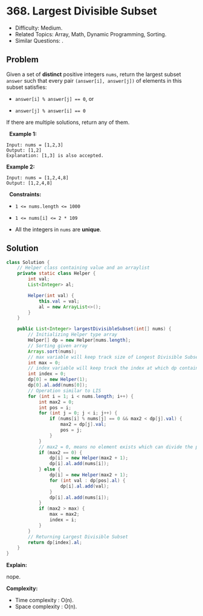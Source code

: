 # 368. Largest Divisible Subset

- Difficulty: Medium.
- Related Topics: Array, Math, Dynamic Programming, Sorting.
- Similar Questions: .

## Problem

Given a set of **distinct** positive integers ```nums```, return the largest subset ```answer``` such that every pair ```(answer[i], answer[j])``` of elements in this subset satisfies:


	
- ```answer[i] % answer[j] == 0```, or
	
- ```answer[j] % answer[i] == 0```


If there are multiple solutions, return any of them.

 
**Example 1:**

```
Input: nums = [1,2,3]
Output: [1,2]
Explanation: [1,3] is also accepted.
```

**Example 2:**

```
Input: nums = [1,2,4,8]
Output: [1,2,4,8]
```

 
**Constraints:**


	
- ```1 <= nums.length <= 1000```
	
- ```1 <= nums[i] <= 2 * 109```
	
- All the integers in ```nums``` are **unique**.



## Solution

```java
class Solution {
    // Helper class containing value and an arraylist
    private static class Helper {
        int val;
        List<Integer> al;

        Helper(int val) {
            this.val = val;
            al = new ArrayList<>();
        }
    }

    public List<Integer> largestDivisibleSubset(int[] nums) {
        // Initializing Helper type array
        Helper[] dp = new Helper[nums.length];
        // Sorting given array
        Arrays.sort(nums);
        // max variable will keep track size of Longest Divisible Subset
        int max = 0;
        // index variable will keep track the index at which dp contains Longest Divisible Subset
        int index = 0;
        dp[0] = new Helper(1);
        dp[0].al.add(nums[0]);
        // Operation similar to LIS
        for (int i = 1; i < nums.length; i++) {
            int max2 = 0;
            int pos = i;
            for (int j = 0; j < i; j++) {
                if (nums[i] % nums[j] == 0 && max2 < dp[j].val) {
                    max2 = dp[j].val;
                    pos = j;
                }
            }
            // max2 = 0, means no element exists which can divide the present element
            if (max2 == 0) {
                dp[i] = new Helper(max2 + 1);
                dp[i].al.add(nums[i]);
            } else {
                dp[i] = new Helper(max2 + 1);
                for (int val : dp[pos].al) {
                    dp[i].al.add(val);
                }
                dp[i].al.add(nums[i]);
            }
            if (max2 > max) {
                max = max2;
                index = i;
            }
        }
        // Returning Largest Divisible Subset
        return dp[index].al;
    }
}
```

**Explain:**

nope.

**Complexity:**

* Time complexity : O(n).
* Space complexity : O(n).
